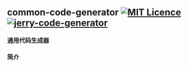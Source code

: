 ## common-code-generator  [![MIT Licence](https://badges.frapsoft.com/os/mit/mit.svg?v=103)](https://opensource.org/licenses/mit-license.php)  [![jerry-code-generator](https://img.shields.io/badge/jerry--code--generator-0.0.1-green.svg)](https://img.shields.io/badge/jerry--code--generator-0.0.1-green.svg)

**通用代码生成器**

#### 简介







